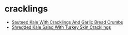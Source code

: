 # cracklings

 * [Sauteed Kale With Cracklings And Garlic Bread Crumbs](../../index/s/sauteed-kale-with-cracklings-and-garlic-bread-crumbs-10906.json)
 * [Shredded Kale Salad With Turkey Skin Cracklings](../../index/s/shredded-kale-salad-with-turkey-skin-cracklings-369376.json)
